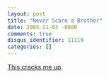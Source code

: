 ```yaml
---
layout: post
title: "Never Scare a Brother"
date: 2005-11-03 -0800
comments: true
disqus_identifier: 11119
categories: []
---
```

[This cracks me up](http://media.putfile.com/Never-Scare-a-Brother).

